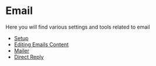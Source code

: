 # Email

Here you will find various settings and tools related to email

- [Setup](setup/)
- [Editing Emails Content](editing-emails-content/)
- [Mailer](mailer/)
- [Direct Reply](direct-reply/)
